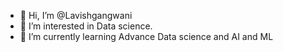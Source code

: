 - 👋 Hi, I’m @Lavishgangwani
- 👀 I’m interested in Data science.
- 🌱 I’m currently learning Advance Data science and AI and ML


<!---
Lavishgangwani/Lavishgangwani is a ✨ special ✨ repository because its `README.md` (this file) appears on your GitHub profile.
You can click the Preview link to take a look at your changes.
--->
